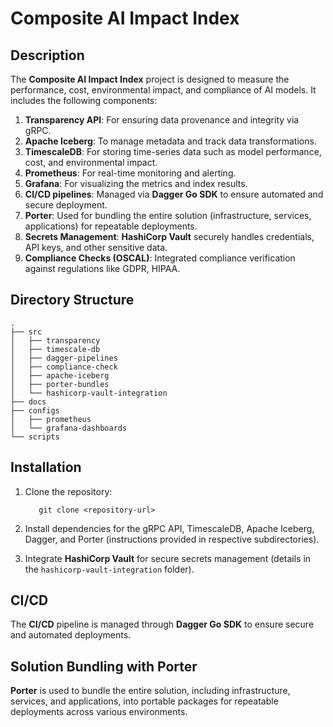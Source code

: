 # Composite AI Impact Index

## Description

The **Composite AI Impact Index** project is designed to measure the performance, cost, environmental impact, and compliance of AI models. It includes the following components:

1. **Transparency API**: For ensuring data provenance and integrity via gRPC.
2. **Apache Iceberg**: To manage metadata and track data transformations.
3. **TimescaleDB**: For storing time-series data such as model performance, cost, and environmental impact.
4. **Prometheus**: For real-time monitoring and alerting.
5. **Grafana**: For visualizing the metrics and index results.
6. **CI/CD pipelines**: Managed via **Dagger Go SDK** to ensure automated and secure deployment.
7. **Porter**: Used for bundling the entire solution (infrastructure, services, applications) for repeatable deployments.
8. **Secrets Management**: **HashiCorp Vault** securely handles credentials, API keys, and other sensitive data.
9. **Compliance Checks (OSCAL)**: Integrated compliance verification against regulations like GDPR, HIPAA.

## Directory Structure

```shell
.
├── src
│   ├── transparency
│   ├── timescale-db
│   ├── dagger-pipelines
│   ├── compliance-check
│   ├── apache-iceberg
│   ├── porter-bundles
│   └── hashicorp-vault-integration
├── docs
├── configs
│   ├── prometheus
│   └── grafana-dashboards
└── scripts
```

## Installation

1. Clone the repository:

   ```shell
      git clone <repository-url>
   ```

2. Install dependencies for the gRPC API, TimescaleDB, Apache Iceberg, Dagger, and Porter (instructions provided in respective subdirectories).
3. Integrate **HashiCorp Vault** for secure secrets management (details in the `hashicorp-vault-integration` folder).

## CI/CD

The **CI/CD** pipeline is managed through **Dagger Go SDK** to ensure secure and automated deployments.

## Solution Bundling with Porter

**Porter** is used to bundle the entire solution, including infrastructure, services, and applications, into portable packages for repeatable deployments across various environments.
